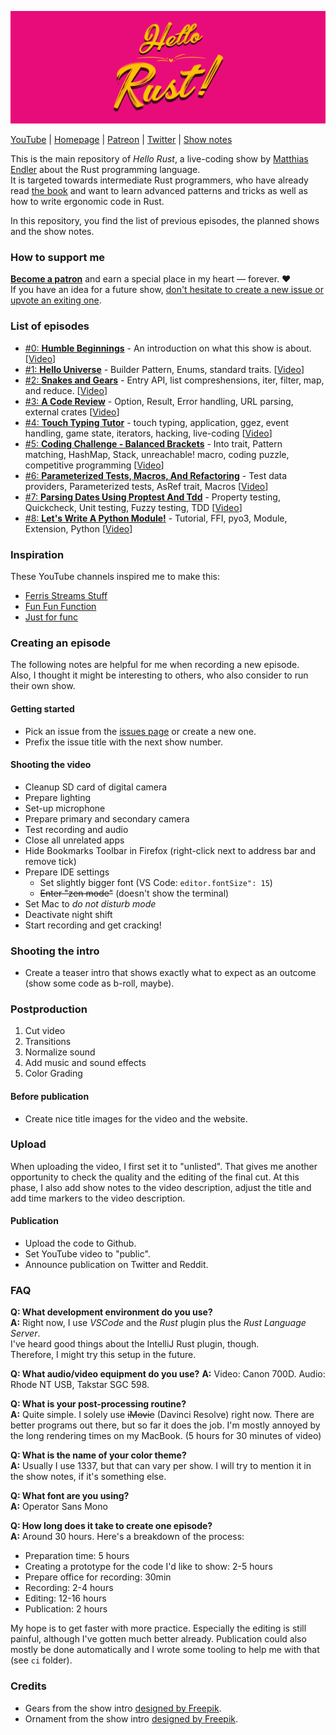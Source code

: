  ![Hello Rust Show logo](logo.png)

[YouTube](https://www.youtube.com/channel/UCZ_EWaQZCZuGGfnuqUoHujw) | [Homepage](https://hello-rust.show) | [Patreon](https://www.patreon.com/hellorust) | [Twitter](https://twitter.com/hellorustshow) | [Show notes](https://github.com/hello-rust/show/tree/master/episode)

This is the main repository of *Hello Rust*, a live-coding show by [Matthias Endler](@mre) about the Rust programming language.  
It is targeted towards intermediate Rust programmers, who have already read [the book](https://doc.rust-lang.org/book/) and want to learn advanced patterns and tricks as well as how to write ergonomic code in Rust.

In this repository, you find the list of previous episodes, the planned shows and the show notes.

### How to support me

[**Become a patron**](https://www.patreon.com/hellorust) and earn a special place in my heart &mdash; forever. ❤️  
If you have an idea for a future show, [don't hesitate to create a new issue or upvote an exiting one](/issues).

### List of episodes

* [#0: **Humble Beginnings**](/episode/0) - An introduction on what this show is about. [[Video](https://www.youtube.com/watch?v=jMJRTjnh_jo)]
* [#1: **Hello Universe**](/episode/1) - Builder Pattern, Enums, standard traits. [[Video](https://www.youtube.com/watch?v=STWuPMcwwbw)]
* [#2: **Snakes and Gears**](/episode/2) - Entry API, list compreshensions, iter, filter, map, and reduce. [[Video](https://www.youtube.com/watch?v=bS5rtxWd2yQ)]
* [#3: **A Code Review**](/episode/3) - Option, Result, Error handling, URL parsing, external crates [[Video](https://www.youtube.com/watch?v=a6KWRvAPsmo)]
* [#4: **Touch Typing Tutor**](/episode/4) - touch typing, application, ggez, event handling, game state, iterators, hacking, live-coding [[Video](https://youtu.be/S0Vubd-C5-o)]
* [#5: **Coding Challenge - Balanced Brackets**](/episode/5) - Into trait, Pattern matching, HashMap, Stack, unreachable! macro, coding puzzle, competitive programming [[Video](https://youtu.be/XcuLHO8z_RA)]
* [#6: **Parameterized Tests, Macros, And Refactoring**](/episode/6) - Test data providers, Parameterized tests, AsRef trait, Macros [[Video](https://youtu.be/XJPci7GI-qg)]
* [#7: **Parsing Dates Using Proptest And Tdd**](/episode/7) - Property testing, Quickcheck, Unit testing, Fuzzy testing, TDD [[Video](https://youtu.be/zb7SD0Jco6g)]
* [#8: **Let's Write A Python Module!**](/episode/8) - Tutorial, FFI, pyo3, Module, Extension, Python [[Video](https://youtu.be/D9r__qxtRMQ)]

### Inspiration

These YouTube channels inspired me to make this:

* [Ferris Streams Stuff](https://www.youtube.com/channel/UC4mpLlHn0FOekNg05yCnkzQ)
* [Fun Fun Function](https://www.youtube.com/channel/UCO1cgjhGzsSYb1rsB4bFe4Q)
* [Just for func](https://github.com/campoy/justforfunc)

### Creating an episode

The following notes are helpful for me when recording a new episode.  
Also, I thought it might be interesting to others, who also consider to run their own show.  

#### Getting started

* Pick an issue from the [issues page](https://github.com/hello-rust/show/issues) or create a new one.
* Prefix the issue title with the next show number.

#### Shooting the video

* Cleanup SD card of digital camera
* Prepare lighting
* Set-up microphone
* Prepare primary and secondary camera
* Test recording and audio
* Close all unrelated apps
* Hide Bookmarks Toolbar in Firefox (right-click next to address bar and remove tick)
* Prepare IDE settings
  - Set slightly bigger font (VS Code: `editor.fontSize": 15`)
  - ~~Enter "zen mode"~~ (doesn't show the terminal)
* Set Mac to *do not disturb mode*
* Deactivate night shift
* Start recording and get cracking!

### Shooting the intro

* Create a teaser intro that shows exactly what to expect as an outcome (show some code as b-roll, maybe).

### Postproduction

1. Cut video
2. Transitions
3. Normalize sound
4. Add music and sound effects
5. Color Grading

#### Before publication

* Create nice title images for the video and the website.

### Upload

When uploading the video, I first set it to "unlisted".
That gives me another opportunity to check the quality and the editing of the final cut.
At this phase, I also add show notes to the video description, adjust the title
and add time markers to the video description.

#### Publication

* Upload the code to Github.
* Set YouTube video to "public".
* Announce publication on Twitter and Reddit.

### FAQ

**Q: What development environment do you use?**    
**A:** Right now, I use *VSCode* and the *Rust* plugin plus the *Rust Language Server*.  
I've heard good things about the IntelliJ Rust plugin, though.  
Therefore, I might try this setup in the future.  

**Q: What audio/video equipment do you use?**
**A:** Video: Canon 700D. Audio: Rhode NT USB, Takstar SGC 598.

**Q: What is your post-processing routine?**    
**A:** Quite simple. I solely use ~~iMovie~~ (Davinci Resolve) right now. There are better programs out there, but so far it does the job. I'm mostly annoyed by the long rendering times on my MacBook. (5 hours for 30 minutes of video)

**Q: What is the name of your color theme?**  
**A:** Usually I use 1337, but that can vary per show. I will try to mention it in the show notes, if it's something else.

**Q: What font are you using?**  
**A:** Operator Sans Mono

**Q: How long does it take to create one episode?**  
**A:** Around 30 hours. Here's a breakdown of the process:
* Preparation time: 5 hours
* Creating a prototype for the code I'd like to show: 2-5 hours
* Prepare office for recording: 30min
* Recording: 2-4 hours
* Editing: 12-16 hours
* Publication: 2 hours

My hope is to get faster with more practice. Especially the editing is still
painful, although I've gotten much better already. Publication could also mostly
be done automatically and I wrote some tooling to help me with that (see `ci`
folder).

### Credits

* Gears from the show intro [designed by Freepik](http://www.freepik.com).
* Ornament from the show intro [designed by Freepik](http://www.freepik.com).
